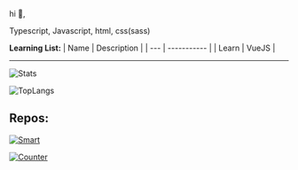 hi 👋,

Typescript, Javascript, html, css(sass)

**Learning List:**
| Name      | Description |
| --- | ----------- |
| Learn      | VueJS      |

<hr>

![Stats](https://github-readme-stats.vercel.app/api?username=healthpackTR&theme=dark&hide_title=true&show_icons=true)

![TopLangs](https://github-readme-stats.vercel.app/api/top-langs/?username=healthpackTR&hide_title=true&theme=dark)

## Repos:
[![Smart](https://github-readme-stats.vercel.app/api/pin/?username=healthpackTR&repo=Smart&theme=dark)](https://github.com/healthpackTR/Smart)

[![Counter](https://github-readme-stats.vercel.app/api/pin/?username=healthpackTR&repo=new-year-counter&theme=dark)](https://github.com/healthpackTR/new-year-counter)
  
